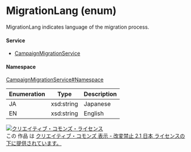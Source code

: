

# MigrationLang (enum)

MigrationLang indicates language of the migration process.

#### Service

+ [CampaignMigrationService](../../services/CampaignMigrationService.md)

#### Namespace

[CampaignMigrationService#Namespace](../../services/CampaignMigrationService.md#namespace)

| Enumeration  |       Type       |          Description          |
| ------------ | ---------------- | ----------------------------- |
| JA | xsd:string | Japanese |
| EN | xsd:string | English |

<a rel="license" href="http://creativecommons.org/licenses/by-nd/2.1/jp/"><img alt="クリエイティブ・コモンズ・ライセンス" style="border-width:0" src="https://i.creativecommons.org/l/by-nd/2.1/jp/88x31.png" /></a><br />この 作品 は <a rel="license" href="http://creativecommons.org/licenses/by-nd/2.1/jp/">クリエイティブ・コモンズ 表示 - 改変禁止 2.1 日本 ライセンスの下に提供されています。</a>
